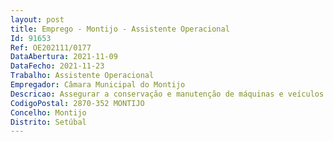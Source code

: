 ```yaml
--- 
layout: post
title: Emprego - Montijo - Assistente Operacional
Id: 91653
Ref: OE202111/0177
DataAbertura: 2021-11-09
DataFecho: 2021-11-23
Trabalho: Assistente Operacional
Empregador: Câmara Municipal do Montijo
Descricao: Assegurar a conservação e manutenção de máquinas e veículos  conduzir viaturas ligeiras de transporte de passageiros, de máquinas e de outros veículos pesados e de grande tonelagem e do autocarro de transporte de passageiros, nomeadamente transporte de crianças, verificando sempre a posse e validade de todos os documentos necessários ao exercício das funções e praticando uma condução defensiva, económica e em conformidade com a legislação em vigor, nomeadamente o código da estrada.
CodigoPostal: 2870-352 MONTIJO
Concelho: Montijo
Distrito: Setúbal
--- 
```


